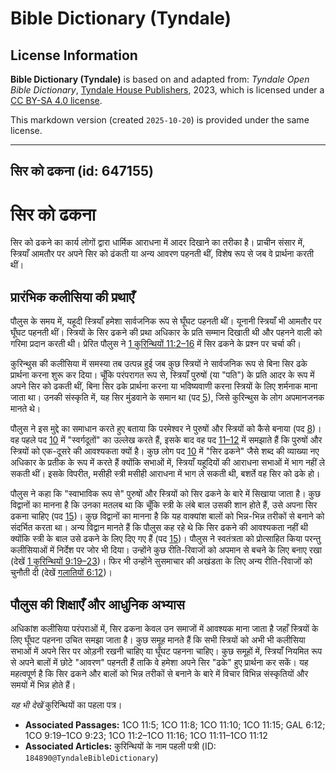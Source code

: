 # Bible Dictionary (Tyndale)

## License Information

**Bible Dictionary (Tyndale)** is based on and adapted from: _Tyndale Open Bible Dictionary_, [Tyndale House Publishers](https://tyndaleopenresources.com/), 2023, which is licensed under a [CC BY-SA 4.0 license](https://creativecommons.org/licenses/by-sa/4.0/legalcode.en).

This markdown version (created `2025-10-20`) is provided under the same license.



--------------------------------

## सिर को ढकना (id: 647155)

सिर को ढकना
===========

सिर को ढकने का कार्य लोगों द्वारा धार्मिक आराधना में आदर दिखाने का तरीका है। प्राचीन संसार में, स्त्रियाँ आमतौर पर अपने सिर को ढंकती या अन्य आवरण पहनती थीं, विशेष रूप से जब वे प्रार्थना करती थीं।

प्रारंभिक कलीसिया की प्रथाएँ
----------------------------

पौलुस के समय में, यहूदी स्त्रियाँ हमेशा सार्वजनिक रूप से घूँघट पहनती थीं। यूनानी स्त्रियाँ भी आमतौर पर घूँघट पहनती थीं। स्त्रियों के सिर ढकने की प्रथा अधिकार के प्रति सम्मान दिखाती थी और पहनने वाली को गरिमा प्रदान करती थी। प्रेरित पौलुस ने [1 कुरिन्थियों 11:2–16](https://ref.ly/1Cor11:2-1Cor11:16) में सिर ढकने के प्रश्न पर चर्चा की।

कुरिन्थुस की कलीसिया में समस्या तब उत्पन्न हुई जब कुछ स्त्रियों ने सार्वजनिक रूप से बिना सिर ढके प्रार्थना करना शुरू कर दिया। चूँकि परंपरागत रूप से, स्त्रियाँ पुरुषों (या "पति") के प्रति आदर के रूप में अपने सिर को ढकती थीं, बिना सिर ढके प्रार्थना करना या भविष्यवाणी करना स्त्रियों के लिए शर्मनाक माना जाता था। उनकी संस्कृति में, यह सिर मुंडवाने के समान था (पद [5](https://ref.ly/1Cor11:5)), जिसे कुरिन्थुस के लोग अपमानजनक मानते थे।

पौलुस ने इस मुद्दे का समाधान करते हुए बताया कि परमेश्वर ने पुरुषों और स्त्रियों को कैसे बनाया (पद [8](https://ref.ly/1Cor11:8))। वह पहले पद [10](https://ref.ly/1Cor11:10) में "स्वर्गदूतों" का उल्लेख करते हैं, इसके बाद वह पद [11–12](https://ref.ly/1Cor11:11-1Cor11:12) में समझाते हैं कि पुरुषों और स्त्रियों को एक\-दूसरे की आवश्यकता क्यों है। कुछ लोग पद [10](https://ref.ly/1Cor11:10) में "सिर ढकने" जैसे शब्द की व्याख्या नए अधिकार के प्रतीक के रूप में करते हैं क्योंकि सभाओं में, स्त्रियाँ यहूदियों की आराधना सभाओं में भाग नहीं ले सकती थीं। इसके विपरीत, मसीही स्त्री मसीही आराधना में भाग ले सकती थी, बशर्ते वह सिर को ढके हो।

पौलुस ने कहा कि "स्वाभाविक रूप से" पुरुषों और स्त्रियों को सिर ढकने के बारे में सिखाया जाता है। कुछ विद्वानों का मानना है कि उनका मतलब था कि चूँकि स्त्री के लंबे बाल उसकी शान होते हैं, उसे अपना सिर ढकना चाहिए (पद [15](https://ref.ly/1Cor11:15))। कुछ विद्वानों का मानना है कि यह वाक्यांश बालों को भिन्न\-भिन्न तरीकों से बनाने को संदर्भित करता था। अन्य विद्वान मानते हैं कि पौलुस कह रहे थे कि सिर ढकने की आवश्यकता नहीं थी क्योंकि स्त्री के बाल उसे ढकने के लिए दिए गए हैं (पद [15](https://ref.ly/1Cor11:15))। पौलुस ने स्वतंत्रता को प्रोत्साहित किया परन्तु कलीसियाओं में निर्देश पर जोर भी दिया। उन्होंने कुछ रीति\-रिवाजों को अपमान से बचने के लिए बनाए रखा (देखें [1 कुरिन्थियों 9:19–23](https://ref.ly/1Cor9:19-1Cor9:23))। फिर भी उन्होंने सुसमाचार की अखंडता के लिए अन्य रीति\-रिवाजों को चुनौती दी (देखें [गलातियों 6:12](https://ref.ly/Gal6:12))।

पौलुस की शिक्षाएँ और आधुनिक अभ्यास
----------------------------------

अधिकांश कलीसिया परंपराओं में, सिर ढकना केवल उन समाजों में आवश्यक माना जाता है जहाँ स्त्रियों के लिए घूँघट पहनना उचित समझा जाता है। कुछ समूह मानते हैं कि सभी स्त्रियों को अभी भी कलीसिया सभाओं में अपने सिर पर ओड़नी रखनी चाहिए या घूँघट पहनना चाहिए। कुछ समूहों में, स्त्रियाँ नियमित रूप से अपने बालों में छोटे "आवरण" पहनती हैं ताकि वे हमेशा अपने सिर "ढके" हुए प्रार्थना कर सकें। यह महत्वपूर्ण है कि सिर ढकने और बालों को भिन्न तरीकों से बनाने के बारे में विचार विभिन्न संस्कृतियों और समयों में भिन्न होते हैं।

*यह भी देखें*  कुरिन्थियों का पहला पत्र।

* **Associated Passages:** 1CO 11:5; 1CO 11:8; 1CO 11:10; 1CO 11:15; GAL 6:12; 1CO 9:19–1CO 9:23; 1CO 11:2–1CO 11:16; 1CO 11:11–1CO 11:12
* **Associated Articles:** कुरिन्थियों के नाम पहली पत्री (ID: `184890@TyndaleBibleDictionary`)

